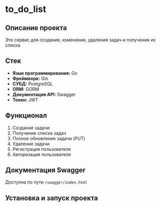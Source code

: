 # to_do_list
## Описание проекта
Это сервис для создания, изменения, удаления задач и получения их списка
## Стек
- **Язык программирования:** Go
- **Фреймворк:** Gin
- **СУБД:** PostgreSQL
- **ORM:** GORM
- **Документация API:** Swagger
- **Токен:** JWT

## Функционал
1. Создание задачи
2. Получение списка задач
3. Полное обновление задачи (PUT)
4. Удаление задачи
5. Регистрация пользователя
6. Авторизация пользователя

## Документация Swagger
Доступна по пути `/swagger/index.html`

## Установка и запуск проекта
